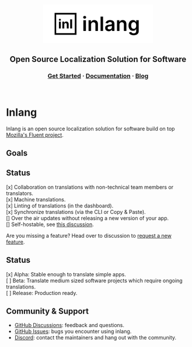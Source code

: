<div>
    <p align="center">
        <img width="300" src="assets/logo-white-background.svg"/>
    </p>
    <h2 align="center">
        Open Source Localization Solution for Software
    <h3 align="center">
        <a href="https://inlang.dev/docs/getting-started" target="_blank">Get Started</a> · <a href="https://inlang.dev/docs" target="_blank">Documentation</a> · <a href="https://inlang.dev/blog" target="_blank">Blog</a>
    </h3>
    </h2>
</div>

<br/>

# Inlang

Inlang is an open source localization solution for software build on top [Mozilla's Fluent project](https://projectfluent.org/).

## Goals

## Status

[x] Collaboration on translations with non-technical team members or translators.  
[x] Machine translations.  
[x] Linting of translations (in the dashboard).  
[x] Synchronize translations (via the CLI or Copy & Paste).  
[] Over the air updates without releasing a new version of your app.  
[] Self-hostable, see [this discussion](https://github.com/inlang/inlang/discussions/65).

Are you missing a feature? Head over to discussion to [request a new feature](https://github.com/inlang/inlang/discussions).

## Status

[x] Alpha: Stable enough to translate simple apps.  
[ ] Beta: Translate medium sized software projects which require ongoing translations.  
[ ] Release: Production ready.

## Community & Support

- [GitHub Discussions](https://github.com/inlang/inlang/discussions): feedback and questions.
- [GitHub Issues](https://github.com/inlang/inlang/issues): bugs you encounter using inlang.
- [Discord](https://discord.gg/CUkj4fgz5K): contact the maintainers and hang out with the community.
